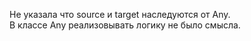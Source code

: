 Не указала что source и target наследуются от Any.  
В классе Any реализовывать логику не было смысла. 